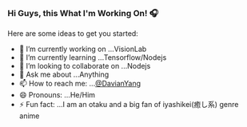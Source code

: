### Hi Guys, this What I'm Working On! 🎧

Here are some ideas to get you started:

- 🔭 I’m currently working on ...VisionLab
- 🌱 I’m currently learning ...Tensorflow/Nodejs
- 👯 I’m looking to collaborate on ...Nodejs
- 💬 Ask me about ...Anything
- 📫 How to reach me: ...[@DavianYang](https://twitter.com/DavianYang)
- 😄 Pronouns: ...He/Him
- ⚡ Fun fact: ...I am an otaku and a big fan of iyashikei(癒し系) genre anime
